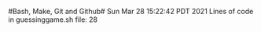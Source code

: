 #Bash, Make, Git and Github#
Sun Mar 28 15:22:42 PDT 2021
Lines of code in guessinggame.sh file:
      28
